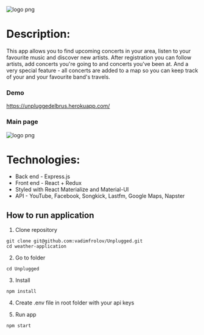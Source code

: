 
![logo png](https://www.stjohnsblackheath.org.uk/wp-content/uploads/2016/01/Unplugged-Logo-571x400.png)

# Description:
This app allows you to find upcoming concerts in your area, listen to your favourite music and discover new artists. After registration you can follow artists, add concerts you're going to and concerts you've been at. And a very special feature - all concerts are added to a map so you can keep track of your and your favourite band's travels.

### Demo ###
https://unpluggedelbrus.herokuapp.com/

### Main page ###

![logo png](https://i.pinimg.com/originals/17/89/c1/1789c1f4b9338b55877e662309d810d0.gif)



# Technologies:
- Back end - Express.js
- Front end - React + Redux
- Styled with React Materialize and Material-UI
- API - YouTube, Facebook, Songkick, Lastfm, Google Maps, Napster

## How to run application

1. Clone repository

```
git clone git@github.com:vadimfrolov/Unplugged.git
cd weather-application
```

2. Go to folder

```
cd Unplugged
```

3. Install

```
npm install
```

4. Create .env file in root folder with your api keys

5. Run app
```
npm start
```
